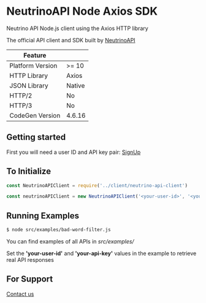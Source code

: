 # NeutrinoAPI Node Axios SDK

Neutrino API Node.js client using the Axios HTTP library

The official API client and SDK built by [NeutrinoAPI](https://www.neutrinoapi.com/)

| Feature          |        |
|------------------|--------|
| Platform Version | >= 10  |
| HTTP Library     | Axios  |
| JSON Library     | Native |
| HTTP/2           | No     |
| HTTP/3           | No     |
| CodeGen Version  | 4.6.16 |

## Getting started

First you will need a user ID and API key pair: [SignUp](https://www.neutrinoapi.com/signup/)

## To Initialize
```js
const NeutrinoAPIClient = require('../client/neutrino-api-client')

const neutrinoAPIClient = new NeutrinoAPIClient('<your-user-id>', '<your-api-key');
```

## Running Examples

```sh
$ node src/examples/bad-word-filter.js
```
You can find examples of all APIs in _src/examples/_

Set the __'your-user-id'__ and __'your-api-key'__ values in the example to retrieve real API responses

## For Support
[Contact us](https://www.neutrinoapi.com/contact-us/)

